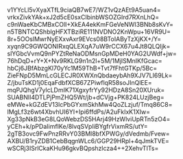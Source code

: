 v1YYcLl5vXyaXTfL9ciaQB7wE7/WZ1vQzAEt9A5uan4=
vrkxZivkYAk+xJ2d5cE0sxCIbinbWSOZGIrd7RXnLhQ=
c9nWaeKbCMBxCOlI+XkEA4ekKmFGeVeNWI3BNb8sKvY=
n5TBNTCQShblgHFXTBziRE111NVDNO2KnWpu+16VR9U=
8r+5OOslMwrNyEXxvAxr9EVcs08BToIAByTzXjKX+/Y=
xyqn9C9GWQONIRxqQLEXqA7uW9rCCX67u4Jt8QLQIjk=
slYGbcVvmQ9nPYZtReNaODMsnGpMDeH0YAG2UWdf+jw=
76hDqD+rY+X+Nv9RKLG9n1n2l+5M/1MjlSMnIKfGcac=
hbCj6JBfAbzgKl70yYc1M59ThB+Tvt7fFhtGTKp/5Bc=
ZieFNpD5MmLcGLECJR0XWXnQbdaeybAh9XJV7LI69Lk=
Z/jbuTsKD1j0EqaFdbfXCB67ZPiwflqR58soJInQlEE=
mqPJQhgV7ylcLDmIK71XgxyfrYy92HDzA8Sn20XUruk=
SUABNlI4DTLPjPmZHQ5Wt/jb+dCVjg+PK824LUzjBeg=
eMWe+kGZdEV13lcPbGYxmSkhMw4QoZLzjuf/Tmq86C8=
lMgLf3z6wt4XbvhUI6YI+Ipi6ffdPs/A2uFkIxK1XIw=
Xg33pNkB3eG8LQoWebzDS5HArj49HzWlviUpRTn5zO4=
yCEh+k/pPDaIimfIKe/8lvqSVpIiBYgfrVixmRS/utY=
2gTB3ovc9FwPnzRRvY03BMl8bfXPWGy/dVedmb/Fvew=
AXBU/B1ryZDB1CebBqgnWLc6/GGP29HRpl+4qJmkTVE=
wSCRj3ISrlCkaKHu96gkvBQpshzlcza4++2XehvTITs=
